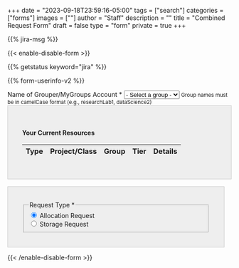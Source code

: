 +++
date = "2023-09-18T23:59:16-05:00"
tags = ["search"]
categories = ["forms"]
images = [""]
author = "Staff"
description = ""
title = "Combined Request Form"
draft = false
type = "form"
private = true
+++

<script type="text/javascript" src="/js/user-session-v2.js"></script>
<script type="text/javascript" src="/js/response-message.js"></script>
<script type="text/javascript" src="/js/combined-request-form.js"></script>

{{% jira-msg %}}
<form action="https://uvarc-api.pods.uvarc.io/rest/general-support-request/" method="post" id="combined-request-form" class="needs-validation" novalidate accept-charset="UTF-8">
{{< enable-disable-form >}}
<div class="alert" id="response_message" role="alert" style="padding-bottom:0px;">
  <p id="form_post_response"></p>
</div>
<div>
  <input type="hidden" id="category" name="category" value="">
  <input type="hidden" id="allocation_type" name="Allocation Type" value="Combined Allocation and Storage Request">
  <input type="hidden" id="request_title" name="request_title" value="Combined Request: Allocation or Storage" />

  {{% getstatus keyword="jira" %}}

  {{% form-userinfo-v2 %}}

  <!-- Requestor Information -->
  <div class="form-item form-group form-type-textfield form-group" style="display: none;">
    <label class="control-label" for="pi-uva-id">PI/Owner UVA ID</label>
    <input class="form-control form-text" type="text" id="pi-uva-id" name="pi-uva-id" value="" size="60" maxlength="128" />
  </div>

  <div class="form-item form-group form-item form-type-select form-group"> 
    <label class="control-label" for="mygroups-group">Name of Grouper/MyGroups Account <span class="form-required" title="This field is required.">*</span></label>
    <select required="required" class="form-control form-select required" id="mygroups-group" name="mygroups-group">
      <option value="">- Select a group -</option>
    </select>
    <!-- Helper text for camelCase format -->
    <small class="helper-text">Group names must be in camelCase format (e.g., researchLab1, dataScience2)</small>
    <!-- Validation message container -->
    <div id="camelcase-validation-message" class="validation-message"></div>
  </div>

  <div class="form-item form-group form-type-textfield form-group" style="display: none;">
    <label class="control-label" for="requestor-id">Requestor ID (if different from User ID above)</label>
    <input class="form-control form-text" type="text" id="requestor-id" name="requestor-id" value="" size="60" maxlength="128" />
  </div>

  <!-- Your Current Resources Section -->
  <div class="container" style="padding:2rem;background-color:#eee;border:solid 1px #ccc;margin-bottom:1rem;">
    <div id="existing-resources-preview">
        <h4>Your Current Resources</h4>
        <table class="table table-bordered table-hover">
            <thead>
                <tr>
                    <th>Type</th>
                    <th>Project/Class</th>
                    <th>Group</th>
                    <th>Tier</th>
                    <th>Details</th>
                </tr>
            </thead>
            <tbody id="combined-preview-tbody">
                <!-- Will be populated by API but currently being populated with sample data in the JS -->
            </tbody>
        </table>
    </div>
  </div>

  <!-- Main Form Layout -->
  <div class="row">
<!-- Request Type Column (25%) -->
<div class="col-md-3">
    <div style="padding:2rem;background-color:#eee;border:solid 1px #ccc;margin-right:1rem;">
            <fieldset class="form-item form-group form-type-radios">
                <legend class="control-label">Request Type <span class="form-required" title="This field is required.">*</span></legend>
                <div id="request-type-options" class="form-radios">
                    <div class="form-check">
                        <input required="required" type="radio" id="request-type-allocation" name="request-type" value="allocation" class="form-check-input" checked="checked" />
                        <label class="form-check-label" for="request-type-allocation">Allocation Request</label>
                    </div>
                    <div class="form-check">
                        <input required="required" type="radio" id="request-type-storage" name="request-type" value="storage" class="form-check-input" />
                        <label class="form-check-label" for="request-type-storage">Storage Request</label>
                    </div>
                </div>
            </fieldset>
        </div>
    </div>

  <!-- Fields Column (75%) -->
  <div class="col-md-9" style="padding-left:1rem;">
    <!-- Allocation Request Fields -->
      <div id="allocation-fields" style="display: none; margin-top:0;padding:2rem;background-color:#eee;border:solid 1px #ccc;">
        <h3>Allocation Request</h3> 
        <hr size="1" />
        
        <!-- Tier Options for Allocation -->
        <div id="allocation-tier" style="margin-top:1em;">
            <fieldset class="col form-item form-group form-item form-type-radios form-group">
                <legend class="control-label">Tier Options <span class="form-required" title="This field is required.">*</span></legend>
                <small class="helper-text">For detailed information about each allocation tier option, please visit our <a href="https://www.rc.virginia.edu/userinfo/hpc/allocations/#allocation-types" target="_blank">Allocation Types Documentation</a>.</small>
                <div id="allocation-tier-options" class="form-radios mt-2">
                    <div class="form-item form-type-radio radio">
                        <input required="required" type="radio" id="allocation-choice1" name="allocation-choice" value="Standard" class="form-radio" checked="checked" />
                        <label for="allocation-choice1">Standard</label>
                    </div>
                    <div class="form-item form-type-radio radio">
                        <input required="required" type="radio" id="allocation-choice2" name="allocation-choice" value="Paid" class="form-radio" />
                        <label for="allocation-choice2">Paid</label>
                    </div>
                    <div class="form-item form-type-radio radio">
                        <input required="required" type="radio" id="allocation-choice3" name="allocation-choice" value="Instructional" class="form-radio" />
                        <label for="allocation-choice3">Instructional</label>
                    </div>
                </div>
            </fieldset>
        </div>

        <fieldset class="form-item form-group form-type-radios form-group">
          <legend class="control-label">New or Renewal <span class="form-required" title="This field is required.">*</span></legend>
          <div class="row">
            <div id="new-or-renewal-options" class="form-radios col">
              <div class="form-item form-type-radio radio">
                <input required="required" type="radio" id="new-or-renewal-1" name="new-or-renewal" value="new" checked="checked" class="form-radio" />
                <label class="control-label" for="new-or-renewal-1">New</label>
              </div>
              <div class="form-item form-type-radio radio">
                <input required="required" type="radio" id="new-or-renewal-2" name="new-or-renewal" value="renewal" class="form-radio" />
                <label class="control-label" for="new-or-renewal-2">Renewal</label>
              </div>
            </div>
            <div class="help-block col">If this is your first request, select New. Otherwise select Renewal.</div>
          </div>
        </fieldset>

        <!-- Existing Projects for Allocation (Only visible for Renewal) -->
        <div id="existing-projects-allocation" style="display: none; margin-top:1em;">
            <fieldset>
                <legend class="control-label">Your Existing Allocations</legend>
                <table class="table table-bordered table-hover">
                    <thead>
                        <tr>
                            <th>Select</th>
                            <th>Project/Class</th>
                            <th>Group</th>
                            <th>Tier</th>
                        </tr>
                    </thead>
                    <tbody id="allocation-projects-tbody">
                        <!-- Will be populated by API but currently being populated with sample data in the JS -->
                    </tbody>
                </table>
            </fieldset>
        </div>
        
        <!-- Project/Class Name for New Allocation -->
        <div id="new-project-name-container" style="display: none; margin-top:1em;">
          <div class="form-item form-group form-type-textfield form-group">
            <label class="control-label" for="new-project-name">Project/Class Name <span class="form-required" title="This field is required.">*</span></label>
            <input required="required" class="form-control form-text required" type="text" id="new-project-name" name="new-project-name" value="" size="60" maxlength="128" />
          </div>
        </div>

        <div class="form-item form-type-textarea form-group"> 
          <label class="control-label" id="new-descr" for="project-description">Description of Research Project <span class="form-required" title="This field is required.">*</span></label>
          <label class="control-label" id="renewal-descr" for="project-description" style="display: none;">Briefly describe how you have used Rivanna/Afton in your research. Please include conference presentations, journal articles, other publications, or grant proposals that cite Rivanna. <span class="form-required" title="This field is required.">*</span></label>
          <div class="form-textarea-wrapper resizable">
            <textarea required="required" class="form-control form-textarea required" id="project-description" name="project-description" cols="60" rows="8"></textarea>
          </div>
        </div>
      </div>
      <!-- Storage Request Fields -->
      <div id="storage-fields" style="display: none; margin-top:0;padding:2rem;background-color:#eee;border:solid 1px #ccc;">
        <h3>Storage Request</h3>
        <hr size="1" />

        <div class="row">
          <div class="col form-item form-group form-item form-type-radios form-group">
            <fieldset>
              <legend class="control-label">New or Change Existing<span class="form-required" title="This field is required.">*</span></legend>
              <div id="type-of-request" class="form-radios">
                <div class="form-item form-type-radio radio">
                  <input required="required" type="radio" id="type-of-request-new" name="type-of-request" value="new-storage" class="form-radio">
                  <label for="type-of-request-new">Create new storage share</label>
                </div>
                <div class="form-item form-type-radio radio">
                  <input required="required" type="radio" id="type-of-request-increase" name="type-of-request" value="increase-storage" class="form-radio">
                  <label for="type-of-request-increase">Increase size of existing share</label>
                </div>
                <div class="form-item form-type-radio radio">
                  <input required="required" type="radio" id="type-of-request-decrease" name="type-of-request" value="decrease-storage" class="form-radio">
                  <label for="type-of-request-decrease">Decrease size of existing share</label>
                </div>
                <div class="form-item form-type-radio radio">
                  <input required="required" type="radio" id="type-of-request-retire" name="type-of-request" value="retire-storage" class="form-radio">
                  <label for="type-of-request-retire">Retire existing share</label>
                </div>
              </div>
            </fieldset>
          </div>
          <div class="col form-item form-group">
            <label class="control-label" for="capacity">Space (TB) <span class="form-required" title="This field is required.">*</span></label>
            <input class="form-control required" type="number" min="1" max="200" required="required" id="capacity" name="capacity" value="0" style="width:8rem;">
            <p class="tiny">The size of storage to be created/retired, or the amount of the increase/decrease to your storage. Specify in 1TB increments.</p>
          </div>
        </div>

        <!-- Existing Projects/Class for Storage (Only visible for increase/decrease/retire) -->
        <div id="existing-projects-storage" style="display: none; margin-top:1em;">
            <fieldset>
                <legend class="control-label">Your Existing Storage</legend>
                <table class="table table-bordered table-hover">
                    <thead>
                        <tr>
                            <th>Select</th>
                            <th>Project/Class</th>
                            <th>Group</th>
                            <th>Tier</th>
                            <th>Shared Space</th>
                            <th>Current Size</th>
                        </tr>
                    </thead>
                    <tbody id="storage-projects-tbody">
                        <!-- Will be populated by API but currently being populated with sample data in the JS -->
                    </tbody>
                </table>
            </fieldset>
        </div>

        <!-- Tier Options for Storage -->
        <div id="storage-platform" style="display: none; margin-top:1em;">
          <fieldset class="col form-item form-group form-item form-type-radios form-group">
            <legend class="control-label">Tier Options <span class="form-required" title="This field is required.">*</span></legend>
            <small class="helper-text">For detailed information about each storage tier option, please visit our <a href="https://www.rc.virginia.edu/userinfo/storage/" target="_blank">Storage Documentation</a>.</small>
            <div id="storage-options" class="form-radios mt-2">
              <div class="form-item form-type-radio radio disabled">
                <input required="required" type="radio" id="storage-choice1" name="storage-choice" value="SSZ Research Project" class="form-radio" />
                <label for="storage-choice1">SSZ Research Project ({{< extract_storage_cost type="project" >}})</label>
              </div>
              <div class="form-item form-type-radio radio">
                <input required="required" type="radio" id="storage-choice3" name="storage-choice" value="SSZ Research Standard" class="form-radio" checked="checked" />
                <label for="storage-choice3">SSZ Research Standard ({{< extract_storage_cost type="standard" >}})</label>
              </div>
              <div class="form-item form-type-radio radio">
                <input required="required" type="radio" id="storage-choice4" name="storage-choice" value="High Security Research Standard" class="form-radio" />
                <label for="storage-choice4">High Security Research Standard ({{< extract_storage_cost type="high-security-standard" >}})</label>
              </div>
            </div>
          </fieldset>
          <div class="col form-item form-group">
            <div id="standard-data" style="border: solid 1px #ccc; padding:1rem; background-color:#cae6d2; font-size:90%;" class="form-text text-muted">
              <h6>Internal Use / Public Data</h6>This storage platform is appropriate for public or internal use data.
            </div>
            <div id="sensitive-data" style="border: solid 1px #ccc; padding:1rem; background-color:#e6caca; font-size:90%; display: none;" class="form-text text-muted">
              <h6>Sensitive / Highly Sensitive Data</h6>This storage platform is appropriate for highly sensitive data such as HIPAA, FERPA, CUI, etc.
            </div>
          </div>
        </div>

        <!-- Shared Space Name -->
        <div id="shared-space-name-container" style="display: none; margin-top:1em;">
          <div class="form-item form-type-textarea form-group">
            <label class="control-label" for="shared-space-name">Shared Space Name <span class="form-required" title="This field is required.">*</span></label>
            <input required="required" class="form-control form-text required" type="text" id="shared-space-name" name="shared-space-name" value="" size="40" maxlength="40" style="width:14rem;font-family:courier;" />
            <p class="tiny">This is the name to be applied to your shared storage space. By default, the space will be named according to the Grouper/MyGroups group associated with the storage request. If you would prefer a different identifier, indicate the name for the space.</p>
          </div>
        </div>

        <!-- Project Title -->
        <div id="project-title-container" style="display: none; margin-top:1em;">
          <div class="form-item form-group form-item form-type-textarea form-group"> 
            <label class="control-label" for="project-title">Project Title <span class="form-required" title="This field is required.">*</span></label>
            <input required="required" class="form-control form-text required" type="text" id="project-title" name="project-title" value="" size="200" maxlength="200" />
          </div>
        </div>
      </div>

      <!-- Billing Information Section -->
      <div id="billing-information" style="display: none; margin-top:1em; padding:2rem;background-color:#eee;border:solid 1px #ccc;">
        <h3>Payment Information</h3>
        <hr size="1" />
        <div class="form-item form-group form-type-textfield form-group">
          <label class="control-label" for="fdm-id">FDM ID <span class="form-required" title="This field is required.">*</span></label>
          <input required="required" class="form-control form-text required" type="text" id="fdm-id" name="fdm-id" value="" size="60" maxlength="128" />
        </div>
        {{% billing-fdm %}}
      </div>

      <!-- Data Agreement and Submit Button -->
      <div id="common-fields" style="display: none; margin-top:1em; padding:2rem;background-color:#eee;border:solid 1px #ccc;">
        <div class="form-check form-item form-group" style="margin-top:1rem;">
          <label class="control-label" for="data-agreement">Data Agreement <span class="form-required" title="This field is required.">*</span></label>
          <label class="form-check-label" for="data-agreement">
            The owner of these services assumes all responsibility for complying with state, federal, and international data retention laws. Researchers may be required to keep data securely stored for years after a project has ended and should plan accordingly. University of Virginia researchers are strongly encouraged to use the <a href="https://recordsmanagement.virginia.edu/urma/overview" target="_new" style="font-weight:bold;">University Records Management Application (URMA)</a>, a web-based tool that automatically tracks when data can be safely transferred or destroyed.
          </label>
        </div>
        <div class="form-item form-group">
          <input class="form-check-input required" style="margin-left:4rem;" type="checkbox" value="" id="data-agreement">&nbsp;&nbsp; I understand
        </div>

        <div class="form-actions" id="submit-div" style="margin-top:1rem;">
          <hr size="1" style="">
          <p style="font-size:80%;">Please submit the form only once. If you receive an error message after submitting this request, please check your email to confirm that the submission completed.</p>
          <button class="button-primary btn btn-primary form-submit" id="submit" type="submit" name="op" value="Submit" disabled="">Submit</button>
        </div>
      </div>
    </div>
  </div>
</div>

{{< /enable-disable-form >}}
</form>